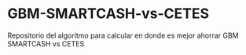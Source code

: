 # GBM-SMARTCASH-vs-CETES
Repositorio del algoritmo para calcular en donde es mejor ahorrar GBM SMARTCASH vs CETES
